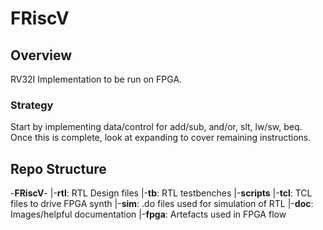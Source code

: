 # FRiscV

## Overview
RV32I Implementation to be run on FPGA.

### Strategy
Start by implementing data/control for add/sub, and/or, slt, lw/sw, beq. Once this is complete, look at expanding to cover remaining instructions.

## Repo Structure
-**FRiscV**-
       |-**rtl**: RTL Design files 
       |-**tb**: RTL testbenches
       |-**scripts**
         |-**tcl**: TCL files to drive FPGA synth
         |-**sim**: .do files used for simulation of RTL
       |-**doc**: Images/helpful documentation
       |-**fpga**: Artefacts used in FPGA flow 
